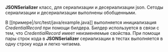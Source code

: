 **JSONSerializer** класс, для сериализации и десериализации json. Сетоды сериализации и десериализации выполнены обобщенными.

В [[примере|/src/test/java/example.java]] выполняется инициализация _CredentialRecord_ при помощи билдера. Билдер используется в связи с тем, что _CredentialRecord_ имеет неизменяемые свойства.
При помощи пары строк кода в **JSONSerializer** сериализации в тестах выполняется в одну строку кода и легко читаема.